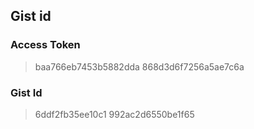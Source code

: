 ## Gist id

### Access Token
>baa766eb7453b5882dda
>868d3d6f7256a5ae7c6a

### Gist Id
>6ddf2fb35ee10c1
>992ac2d6550be1f65
